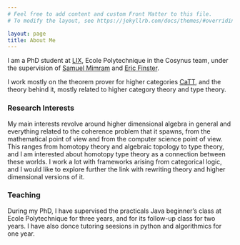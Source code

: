 ```yaml
---
# Feel free to add content and custom Front Matter to this file.
# To modify the layout, see https://jekyllrb.com/docs/themes/#overriding-theme-defaults

layout: page
title: About Me
---
```


I am a PhD student at [LIX](https://www.lix.polytechnique.fr), Ecole Polytechnique in the Cosynus team, under the supervision of [Samuel Mimram](http://www.lix.polytechnique.fr/Labo/Samuel.Mimram//) and [Eric Finster](http://ericfinster.github.io/).

I work mostly on the theorem prover for higher categories [CaTT](https://thiben.github.io/catt/), and the theory behind it, mostly related to higher category theory and type theory.

### Research Interests
My main interests revolve around higher dimensional algebra in general and
everything related to the coherence problem that it spawns, from the
mathematical point of view and from the computer science point of view. This
ranges from homotopy theory and algebraic topology to type theory,
and I am interested about homotopy type theory as a connection between these
worlds. I work a lot with frameworks arising from categorical logic, and
I would like to explore further the link with rewriting theory and higher
dimensional versions of it.

### Teaching
During my PhD, I have supervised the practicals Java beginner’s class at Ecole
Polytechnique for three years, and for its follow-up class for two years. I have
also donce tutoring seesions in python and algorithmics for one year.
